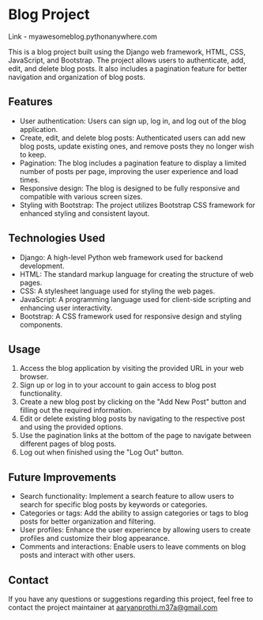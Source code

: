 # Blog Project

Link - myawesomeblog.pythonanywhere.com

This is a blog project built using the Django web framework, HTML, CSS, JavaScript, and Bootstrap. The project allows users to authenticate, add, edit, and delete blog posts. It also includes a pagination feature for better navigation and organization of blog posts.

## Features

- User authentication: Users can sign up, log in, and log out of the blog application.
- Create, edit, and delete blog posts: Authenticated users can add new blog posts, update existing ones, and remove posts they no longer wish to keep.
- Pagination: The blog includes a pagination feature to display a limited number of posts per page, improving the user experience and load times.
- Responsive design: The blog is designed to be fully responsive and compatible with various screen sizes.
- Styling with Bootstrap: The project utilizes Bootstrap CSS framework for enhanced styling and consistent layout.

## Technologies Used

- Django: A high-level Python web framework used for backend development.
- HTML: The standard markup language for creating the structure of web pages.
- CSS: A stylesheet language used for styling the web pages.
- JavaScript: A programming language used for client-side scripting and enhancing user interactivity.
- Bootstrap: A CSS framework used for responsive design and styling components.

## Usage

1. Access the blog application by visiting the provided URL in your web browser.
2. Sign up or log in to your account to gain access to blog post functionality.
3. Create a new blog post by clicking on the "Add New Post" button and filling out the required information.
4. Edit or delete existing blog posts by navigating to the respective post and using the provided options.
5. Use the pagination links at the bottom of the page to navigate between different pages of blog posts.
6. Log out when finished using the "Log Out" button.

## Future Improvements

- Search functionality: Implement a search feature to allow users to search for specific blog posts by keywords or categories.
- Categories or tags: Add the ability to assign categories or tags to blog posts for better organization and filtering.
- User profiles: Enhance the user experience by allowing users to create profiles and customize their blog appearance.
- Comments and interactions: Enable users to leave comments on blog posts and interact with other users.

## Contact

If you have any questions or suggestions regarding this project, feel free to contact the project maintainer at aaryanprothi.m37a@gmail.com
